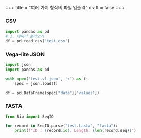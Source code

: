+++
title = "여러 가지 형식의 파일 입출력"
draft = false
+++
### CSV
```python
import pandas as pd
# 1. 데이터 불러오기
df = pd.read_csv('test.csv')
```

### Vega-lite JSON
```python
import json
import pandas as pd

with open('test.vl.json', 'r') as f:
    spec = json.load(f)

df = pd.DataFrame(spec["data"]["values"])
```

### FASTA
```python
from Bio import SeqIO

for record in SeqIO.parse("test.fasta", "fasta"):
    print(f"ID : {record.id}, Length: {len(record.seq)}")
```
